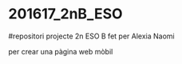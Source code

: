 # 201617_2nB_ESO
#repositori projecte 2n ESO B fet per Alexia Naomi

per crear una pàgina web mòbil
